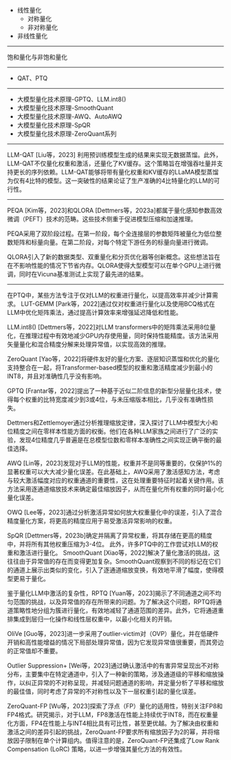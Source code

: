 





- 线性量化
	- 对称量化
	- 非对称量化
- 非线性量化

---

饱和量化与非饱和量化


---


- QAT、PTQ


---

- 大模型量化技术原理-GPTQ、LLM.int8()
- 大模型量化技术原理-SmoothQuant 
- 大模型量化技术原理-AWQ、AutoAWQ
- 大模型量化技术原理-SpQR 
- 大模型量化技术原理-ZeroQuant系列


---


LLM-QAT [Liu等，2023] 利用预训练模型生成的结果来实现无数据蒸馏。此外，LLM-QAT不仅量化权重和激活，还量化了KV缓存。这个策略旨在增强吞吐量并支持更长的序列依赖。LLM-QAT能够将带有量化权重和KV缓存的LLaMA模型蒸馏为仅有4比特的模型。这一突破性的结果论证了生产准确的4比特量化的LLM的可行性。



---


PEQA [Kim等，2023]和QLORA [Dettmers等，2023a]都属于量化感知参数高效微调（PEFT）技术的范畴。这些技术侧重于促进模型压缩和加速推理。

PEQA采用了双阶段过程。在第一阶段，每个全连接层的参数矩阵被量化为低位整数矩阵和标量向量。在第二阶段，对每个特定下游任务的标量向量进行微调。

QLORA引入了新的数据类型、双重量化和分页优化器等创新概念。这些想法旨在在不影响性能的情况下节省内存。QLORA使得大型模型可以在单个GPU上进行微调，同时在Vicuna基准测试上实现了最先进的结果。

---

在PTQ中，某些方法专注于仅对LLM的权重进行量化，以提高效率并减少计算需求。
LUT-GEMM [Park等，2022]通过仅对权重进行量化以及使用BCQ格式在LLM中优化矩阵乘法，通过提高计算效率来增强延迟降低和性能。

LLM.int8() [Dettmers等，2022]对LLM transformers中的矩阵乘法采用8位量化，在推理过程中有效地减少GPU内存使用量，同时保持性能精度。该方法采用矢量量化和混合精度分解来处理异常值，以实现高效的推理。


ZeroQuant [Yao等，2022]将硬件友好的量化方案、逐层知识蒸馏和优化的量化支持整合在一起，将Transformer-based模型的权重和激活精度减少到最小的INT8，并且对准确性几乎没有影响。

GPTQ [Frantar等，2022]提出了一种基于近似二阶信息的新型分层量化技术，使得每个权重的比特宽度减少到3或4位，与未压缩版本相比，几乎没有准确性损失。

Dettmers和Zettlemoyer通过分析推理缩放定律，深入探讨了LLM中模型大小和位精度之间在零样本性能方面的权衡。他们在各种LLM家族之间进行了广泛的实验，发现4位精度几乎普遍是在总模型位数和零样本准确性之间实现正确平衡的最佳选择。

AWQ [Lin等，2023]发现对于LLM的性能，权重并不是同等重要的，仅保护1%的显著权重可以大大减少量化误差。在此基础上，AWQ采用了激活感知方法，考虑与较大激活幅度对应的权重通道的重要性，这在处理重要特征时起着关键作用。该方法采用逐通道缩放技术来确定最佳缩放因子，从而在量化所有权重的同时最小化量化误差。

OWQ [Lee等，2023]通过分析激活异常如何放大权重量化中的误差，引入了混合精度量化方案，将更高的精度应用于易受激活异常影响的权重。

SpQR [Dettmers等，2023b]确定并隔离了异常权重，将其存储在更高的精度中，并将所有其他权重压缩为3-4位。
此外，许多PTQ中的工作尝试对LLM的权重和激活进行量化。
SmoothQuant [Xiao等，2022]解决了量化激活的挑战，这往往由于异常值的存在而变得更加复杂。SmoothQuant观察到不同的标记在它们的通道上展示出类似的变化，引入了逐通道缩放变换，有效地平滑了幅度，使得模型更易于量化。

鉴于量化LLM中激活的复杂性，RPTQ [Yuan等，2023]揭示了不同通道之间不均匀范围的挑战，以及异常值的存在所带来的问题。为了解决这个问题，RPTQ将通道策略性地分组为簇进行量化，有效地减轻了通道范围的差异。此外，它将通道重排集成到层归一化操作和线性层权重中，以最小化相关的开销。

OliVe [Guo等，2023]进一步采用了outlier-victim对（OVP）量化，并在低硬件开销和高性能增益的情况下局部处理异常值，因为它发现异常值很重要，而其旁边的正常值却不重要。

Outlier Suppression+ [Wei等，2023]通过确认激活中的有害异常呈现出不对称分布，主要集中在特定通道中，引入了一种新的策略，涉及通道级的平移和缩放操作，以纠正异常的不对称呈现，并减轻问题通道的影响，并定量分析了平移和缩放的最佳值，同时考虑了异常的不对称性以及下一层权重引起的量化误差。

ZeroQuant-FP [Wu等，2023]探索了浮点（FP）量化的适用性，特别关注FP8和FP4格式。研究揭示，对于LLM，FP8激活在性能上持续优于INT8，而在权重量化方面，FP4在性能上与INT4相比具有可比性，甚至更优越。为了解决由权重和激活之间的差异引起的挑战，ZeroQuant-FP要求所有缩放因子为2的幂，并将缩放因子限制在单个计算组内。值得注意的是，ZeroQuant-FP还集成了Low Rank Compensation (LoRC) 策略，以进一步增强其量化方法的有效性。
